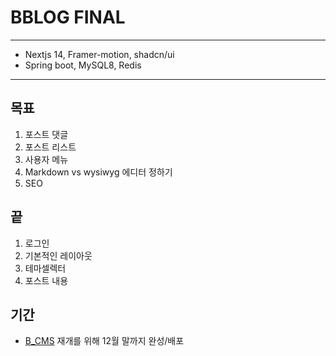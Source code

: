 # BBLOG FINAL
---
- Nextjs 14, Framer-motion, shadcn/ui
- Spring boot, MySQL8, Redis
---
## 목표
1. 포스트 댓글
2. 포스트 리스트
3. 사용자 메뉴
4. Markdown vs wysiwyg 에디터 정하기
5. SEO

## 끝
1. 로그인
2. 기본적인 레이아웃
3. 테마셀렉터
4. 포스트 내용

## 기간
- [B_CMS](https://github.com/B-HS/B_CMS) 재개를 위해 12월 말까지 완성/배포
